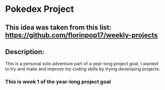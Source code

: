 # Pokedex Project
## This idea was taken from this list: https://github.com/florinpop17/weekly-projects

## Description:
This is a personal solo adventure part of a year-long project goal,
I wanted to try and make and improve my coding skills by trying developing projects.

### This is week 1 of the year-long project goal
